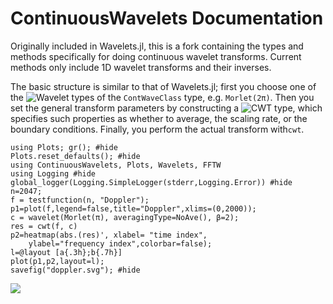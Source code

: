 # ContinuousWavelets Documentation #
Originally included in Wavelets.jl, this is a fork containing the types and
methods specifically for doing continuous wavelet transforms. Current methods
only include 1D wavelet transforms and their inverses.

The basic structure is similar to that of Wavelets.jl; first you choose one of
the ![Wavelet types](@ref) of the `ContWaveClass` type, e.g. `Morlet(2π)`.
Then you set the general transform parameters by constructing a ![CWT
type](@ref), which specifies such properties as whether to average,
the scaling rate, or the boundary conditions. Finally, you perform the actual
transform with`cwt`.

```@example basicEx
using Plots; gr(); #hide
Plots.reset_defaults(); #hide
using ContinuousWavelets, Plots, Wavelets, FFTW
using Logging #hide
global_logger(Logging.SimpleLogger(stderr,Logging.Error)) #hide
n=2047;
f = testfunction(n, "Doppler");
p1=plot(f,legend=false,title="Doppler",xlims=(0,2000));
c = wavelet(Morlet(π), averagingType=NoAve(), β=2);
res = cwt(f, c)
p2=heatmap(abs.(res)', xlabel= "time index", 
	ylabel="frequency index",colorbar=false);
l=@layout [a{.3h};b{.7h}]
plot(p1,p2,layout=l);
savefig("doppler.svg"); #hide
```
![](doppler.svg)

```@contents
```
